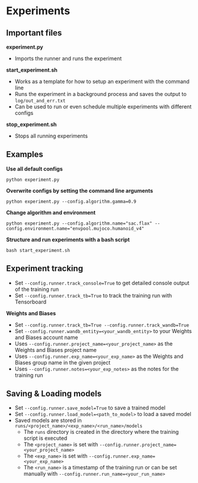 # Experiments


## Important files

**experiment.py**
- Imports the runner and runs the experiment

**start_experiment.sh**
- Works as a template for how to setup an experiment with the command line
- Runs the experiment in a background process and saves the output to ```log/out_and_err.txt```
- Can be used to run or even schedule multiple experiments with different configs

**stop_experiment.sh**
- Stops all running experiments


## Examples

**Use all default configs**
```
python experiment.py
```

**Overwrite configs by setting the command line arguments**
```
python experiment.py --config.algorithm.gamma=0.9
```

**Change algorithm and environment**
```
python experiment.py --config.algorithm.name="sac.flax" --config.environment.name="envpool.mujoco.humanoid_v4"
```

**Structure and run experiments with a bash script**
```
bash start_experiment.sh
```

## Experiment tracking
- Set ```--config.runner.track_console=True``` to get detailed console output of the training run
- Set ```--config.runner.track_tb=True``` to track the training run with Tensorboard

**Weights and Biases**
- Set ```--config.runner.track_tb=True --config.runner.track_wandb=True```
- Set ```--config.runner.wandb_entity=<your_wandb_entity>``` to your Weights and Biases account name
- Uses ```--config.runner.project_name=<your_project_name>``` as the Weights and Biases project name
- Uses ```--config.runner.exp_name=<your_exp_name>``` as the Weights and Biases group name in the given project
- Uses ```--config.runner.notes=<your_exp_notes>``` as the notes for the training run

## Saving & Loading models
- Set ```--config.runner.save_model=True``` to save a trained model
- Set ```--config.runner.load_model=<path_to_model>``` to load a saved model
- Saved models are stored in ```runs/<project_name>/<exp_name>/<run_name>/models```
    - The ```runs``` directory is created in the directory where the training script is executed
    - The ```<project_name>``` is set with ```--config.runner.project_name=<your_project_name>```
    - The ```<exp_name>``` is set with ```--config.runner.exp_name=<your_exp_name>```
    - The ```<run_name>``` is a timestamp of the training run or can be set manually with ```--config.runner.run_name=<your_run_name>```